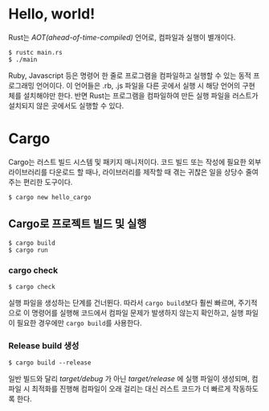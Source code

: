 # Hello, world!

Rust는 _AOT(ahead-of-time-compiled)_ 언어로, 컴파일과 실행이 별개이다.

```shell
$ rustc main.rs
$ ./main
```

Ruby, Javascript 등은 명령어 한 줄로 프로그램을 컴파일하고 실행할 수 있는 동적 프로그래밍 언어이다. 이 언어들은 .rb, .js 파일을 다른 곳에서 실행 시 해당 언어의 구현체를 설치해야만 한다. 반면 Rust는 프로그램을 컴파일하여 만든 실행 파일을 러스트가 설치되지 않은 곳에서도 실행할 수 있다.

# Cargo

Cargo는 러스트 빌드 시스템 및 패키지 매니저이다. 코드 빌드 또는 작성에 필요한 외부 라이브러리를 다운로드 할 때나, 라이브러리를 제작할 때 겪는 귀찮은 일을 상당수 줄여주는 편리한 도구이다.

```shell
$ cargo new hello_cargo
```

## Cargo로 프로젝트 빌드 및 실행

```shell
$ cargo build
$ cargo run
```

### cargo check

```shell
$ cargo check
```
실행 파일을 생성하는 단계를 건너뛴다. 따라서 `cargo build`보다 훨씬 빠르며, 주기적으로 이 명령어를 실행해 코드에서 컴파일 문제가 발생하지 않는지 확인하고, 실행 파일이 필요한 경우에만 `cargo build`를 사용한다.

### Release build 생성

```shell
$ cargo build --release
```
일반 빌드와 달리 _target/debug_ 가 아닌 _target/release_ 에 실행 파일이 생성되며, 컴파일 시 최적화를 진행해 컴파일이 오래 걸리는 대신 러스트 코드가 더 빠르게 작동하도록 한다.